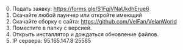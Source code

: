 0. Подать заявку: https://forms.gle/S1FgjVNaUkdhErue6 
1. Скачайте любой лаунчер или откройте имеющий
2. Скачайте сборку с сайта:  https://github.com/VelFan/VelanWorld
3. Поместите в папку с версией.
4.  Открыть инсталлятор и дождаться обновление файлов.
5. IP сервера: 95.165.147.8:25565
